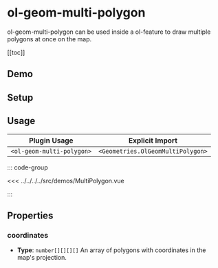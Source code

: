 # ol-geom-multi-polygon

ol-geom-multi-polygon can be used inside a ol-feature to draw multiple polygons at once on the map.

[[toc]]

## Demo

<script setup>
import MultiPolygon from "@demos/MultiPolygon.vue"
</script>
<ClientOnly>
<MultiPolygon />
</ClientOnly>

## Setup

<!--@include: ../../geometries.plugin.md-->

## Usage

| Plugin Usage              |          Explicit Import          |
|---------------------------|:---------------------------------:|
| `<ol-geom-multi-polygon>` | `<Geometries.OlGeomMultiPolygon>` |

::: code-group

<<< ../../../../src/demos/MultiPolygon.vue

:::

## Properties

### coordinates

- **Type**: `number[][][][]`
  An array of polygons with coordinates in the map's projection.
